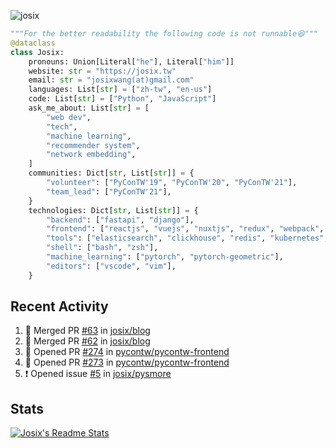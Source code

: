 ![josix](https://komarev.com/ghpvc/?username=josix)
```python
"""For the better readability the following code is not runnable😆"""
@dataclass
class Josix:
    pronouns: Union[Literal["he"], Literal["him"]]
    website: str = "https://josix.tw"
    email: str = "josixwang(at)gmail.com"
    languages: List[str] = ["zh-tw", "en-us"]
    code: List[str] = ["Python", "JavaScript"]
    ask_me_about: List[str] = [
        "web dev",
        "tech",
        "machine learning",
        "recommender system",
        "network embedding",
    ]
    communities: Dict[str, List[str]] = {
        "volunteer": ["PyConTW'19", "PyConTW'20", "PyConTW'21"],
        "team_lead": ["PyConTW'21"],
    }
    technologies: Dict[str, List[str]] = {
        "backend": ["fastapi", "django"],
        "frontend": ["reactjs", "vuejs", "nuxtjs", "redux", "webpack", "tailwindcss"],
        "tools": ["elasticsearch", "clickhouse", "redis", "kubernetes", "docker"],
        "shell": ["bash", "zsh"],
        "machine_learning": ["pytorch", "pytorch-geometric"],
        "editors": ["vscode", "vim"],
    }
```
## Recent Activity
<!--START_SECTION:activity-->
1. 🎉 Merged PR [#63](https://github.com/josix/blog/pull/63) in [josix/blog](https://github.com/josix/blog)
2. 🎉 Merged PR [#62](https://github.com/josix/blog/pull/62) in [josix/blog](https://github.com/josix/blog)
3. 💪 Opened PR [#274](https://github.com/pycontw/pycontw-frontend/pull/274) in [pycontw/pycontw-frontend](https://github.com/pycontw/pycontw-frontend)
4. 💪 Opened PR [#273](https://github.com/pycontw/pycontw-frontend/pull/273) in [pycontw/pycontw-frontend](https://github.com/pycontw/pycontw-frontend)
5. ❗️ Opened issue [#5](https://github.com/josix/pysmore/issues/5) in [josix/pysmore](https://github.com/josix/pysmore)
<!--END_SECTION:activity-->



## Stats
[![Josix's Readme Stats](https://github-readme-stats.vercel.app/api?username=josix&show_icons=true&theme=default&count_private=true&card_width=400)](https://github.com/anuraghazra/github-readme-stats)
